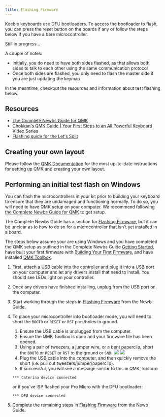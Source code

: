 ```yaml
---
title: Flashing Firmware
---
```


Keebio keyboards use DFU bootloaders. To access the bootloader to flash, you can press the reset button on the boards if any or follow the steps below if you have a bare microcontroller.

Still in progress...

A couple of notes:

* Initially, you do need to have both sides flashed, as that allows both sides to talk to each other using the same communication protocol
* Once both sides are flashed, you only need to flash the master side if you are just updating the keymap

In the meantime, checkout the resources and information about test flashing below.

## Resources

* [The Complete Newbs Guide for QMK](https://docs.qmk.fm/#/newbs)
* [Chokkan's QMK Guide | Your First Steps to an All Powerful Keyboard](https://www.youtube.com/watch?v=-HLV6mUxNnU&list=PLYEUsdlqPD2a3kzQgnF98Prj-4IzZJGYG) Video Series
* [Flashing guide for the Let's Split](https://github.com/nicinabox/lets-split-guide/blob/master/flashing.md)


## Creating your own layout

Please follow the [QMK Documentation](https://docs.qmk.fm/) for the most up-to-date instructions for setting up QMK and creating your own layout.

## Performing an initial test flash on Windows

You can flash the microcontrollers in your kit prior to building your keyboard to ensure that they are undamaged and functioning normally. To do so, you will need to have QMK setup on your computer. We recommend following [the Complete Newbs Guide for QMK](https://docs.qmk.fm/#/newbs) to get setup.

The Complete Newbs Guide has a section for [Flashing Firmware](https://docs.qmk.fm/#/newbs), but it can be unclear as to how to do so for a microcontroller that isn't yet installed in a board.

The steps below assume your are using Windows and you have completed the QMK setup as outlined in the Complete Newbs Guide [Getting Started](https://docs.qmk.fm/#/newbs_getting_started), have built your first firmware with [Building Your First Firmware](https://docs.qmk.fm/#/newbs_building_firmware), and have installed [QMK Toolbox](https://github.com/qmk/qmk_toolbox/releases).

1. First, attach a USB cable into the controller and plug it into a USB port on your computer and let any drivers install that need to install. You should see LEDs light on your controller.
2. Once any drivers have finished installing, unplug from the USB port on the computer.
3. Start working through the steps in [Flashing Firmware](https://docs.qmk.fm/#/newbs) from the Newb Guide.
4. To place your microcontroller into bootloader mode, you will need to short the `BOOT0` or `RESET` or `RST` pins/holes to ground.
    1. Ensure the USB cable is unplugged from the computer.
    2. Ensure the QMK Toolbox is open and your firmware file has been opened.
    3. Using a pair of tweezers, a jumper wire, or a bent paperclip, short the `BOOT0` or `RESET` or `RST` to the ground or `GND`.
    ![](./assets/images/misc/mXHY72M.jpg)
    ![](./assets/images/misc/xctg5rQ.jpg)
    4. Plug the USB cable into the computer, and then quickly remove the short (i.e. pull out tweezers/jumper/paperclip).
    5. If successful, you will see a message similar to this in QMK Toolbox:
    ```
    *** Caterina device connected
    ```
    or if you've ISP flashed your Pro Micro with the DFU bootloader:
    ```  
    *** DFU device connected
    ```

5. Complete the remaining steps in [Flashing Firmware](https://docs.qmk.fm/#/newbs) from the Newb Guide.
